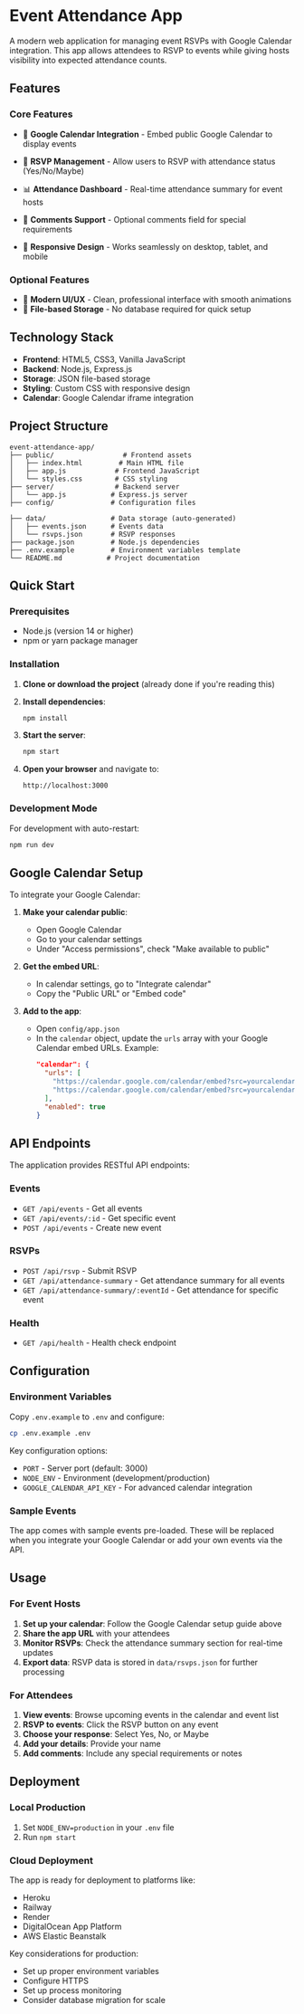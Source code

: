 # Event Attendance App

A modern web application for managing event RSVPs with Google Calendar integration. This app allows attendees to RSVP to events while giving hosts visibility into expected attendance counts.

## Features

### Core Features
- 📅 **Google Calendar Integration** - Embed public Google Calendar to display events
- 📝 **RSVP Management** - Allow users to RSVP with attendance status (Yes/No/Maybe)

- 📊 **Attendance Dashboard** - Real-time attendance summary for event hosts
- 💬 **Comments Support** - Optional comments field for special requirements
- 📱 **Responsive Design** - Works seamlessly on desktop, tablet, and mobile

### Optional Features

- 🎨 **Modern UI/UX** - Clean, professional interface with smooth animations
- 💾 **File-based Storage** - No database required for quick setup


## Technology Stack

- **Frontend**: HTML5, CSS3, Vanilla JavaScript
- **Backend**: Node.js, Express.js
- **Storage**: JSON file-based storage
- **Styling**: Custom CSS with responsive design
- **Calendar**: Google Calendar iframe integration

## Project Structure

```
event-attendance-app/
├── public/                 # Frontend assets
│   ├── index.html         # Main HTML file
│   ├── app.js            # Frontend JavaScript
│   └── styles.css        # CSS styling
├── server/               # Backend server
│   └── app.js           # Express.js server
├── config/              # Configuration files

├── data/                # Data storage (auto-generated)
│   ├── events.json      # Events data
│   └── rsvps.json       # RSVP responses
├── package.json         # Node.js dependencies
├── .env.example         # Environment variables template
└── README.md           # Project documentation
```

## Quick Start

### Prerequisites

- Node.js (version 14 or higher)
- npm or yarn package manager

### Installation

1. **Clone or download the project** (already done if you're reading this)

2. **Install dependencies**:
   ```bash
   npm install
   ```

3. **Start the server**:
   ```bash
   npm start
   ```

4. **Open your browser** and navigate to:
   ```
   http://localhost:3000
   ```

### Development Mode

For development with auto-restart:
```bash
npm run dev
```

## Google Calendar Setup

To integrate your Google Calendar:

1. **Make your calendar public**:
   - Open Google Calendar
   - Go to your calendar settings
   - Under "Access permissions", check "Make available to public"

2. **Get the embed URL**:
   - In calendar settings, go to "Integrate calendar"
   - Copy the "Public URL" or "Embed code"

3. **Add to the app**:
   - Open `config/app.json`
   - In the `calendar` object, update the `urls` array with your Google Calendar embed URLs.
     Example:
     ```json
     "calendar": {
       "urls": [
         "https://calendar.google.com/calendar/embed?src=yourcalendarid1@group.calendar.google.com&ctz=Europe%2FBrussels",
         "https://calendar.google.com/calendar/embed?src=yourcalendarid2@group.calendar.google.com&ctz=Europe%2FBrussels"
       ],
       "enabled": true
     }
     ```

## API Endpoints

The application provides RESTful API endpoints:

### Events
- `GET /api/events` - Get all events
- `GET /api/events/:id` - Get specific event
- `POST /api/events` - Create new event

### RSVPs
- `POST /api/rsvp` - Submit RSVP
- `GET /api/attendance-summary` - Get attendance summary for all events
- `GET /api/attendance-summary/:eventId` - Get attendance for specific event

### Health
- `GET /api/health` - Health check endpoint

## Configuration

### Environment Variables

Copy `.env.example` to `.env` and configure:

```bash
cp .env.example .env
```

Key configuration options:
- `PORT` - Server port (default: 3000)
- `NODE_ENV` - Environment (development/production)
- `GOOGLE_CALENDAR_API_KEY` - For advanced calendar integration


### Sample Events

The app comes with sample events pre-loaded. These will be replaced when you integrate your Google Calendar or add your own events via the API.

## Usage

### For Event Hosts

1. **Set up your calendar**: Follow the Google Calendar setup guide above
2. **Share the app URL** with your attendees
3. **Monitor RSVPs**: Check the attendance summary section for real-time updates
4. **Export data**: RSVP data is stored in `data/rsvps.json` for further processing

### For Attendees

1. **View events**: Browse upcoming events in the calendar and event list
2. **RSVP to events**: Click the RSVP button on any event
3. **Choose your response**: Select Yes, No, or Maybe
4. **Add your details**: Provide your name
5. **Add comments**: Include any special requirements or notes

## Deployment

### Local Production

1. Set `NODE_ENV=production` in your `.env` file
2. Run `npm start`

### Cloud Deployment

The app is ready for deployment to platforms like:
- Heroku
- Railway
- Render
- DigitalOcean App Platform
- AWS Elastic Beanstalk

Key considerations for production:
- Set up proper environment variables
- Configure HTTPS
- Set up process monitoring
- Consider database migration for scale
